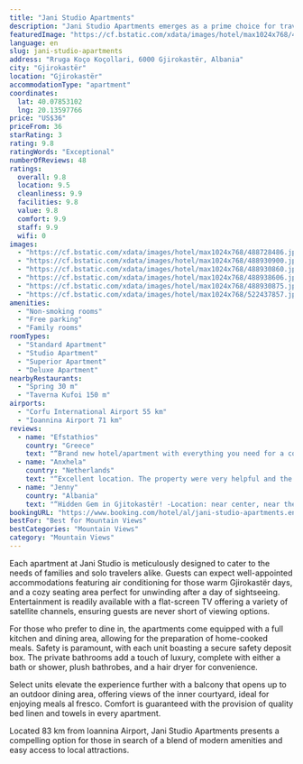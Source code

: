 ```yaml
---
title: "Jani Studio Apartments"
description: "Jani Studio Apartments emerges as a prime choice for travelers seeking comfort and convenience in the historic heart of Gjirokastër."
featuredImage: "https://cf.bstatic.com/xdata/images/hotel/max1024x768/488728486.jpg?k=38f23a0b664471bcf2a6c1b331d4a4a7e5dbf317b22b04f7de0ad897ab7a21dc&o=&hp=1"
language: en
slug: jani-studio-apartments
address: "Rruga Koço Koçollari, 6000 Gjirokastër, Albania"
city: "Gjirokastër"
location: "Gjirokastër"
accommodationType: "apartment"
coordinates:
  lat: 40.07853102
  lng: 20.13597766
price: "US$36"
priceFrom: 36
starRating: 3
rating: 9.8
ratingWords: "Exceptional"
numberOfReviews: 48
ratings:
  overall: 9.8
  location: 9.5
  cleanliness: 9.9
  facilities: 9.8
  value: 9.8
  comfort: 9.9
  staff: 9.9
  wifi: 0
images:
  - "https://cf.bstatic.com/xdata/images/hotel/max1024x768/488728486.jpg?k=38f23a0b664471bcf2a6c1b331d4a4a7e5dbf317b22b04f7de0ad897ab7a21dc&o=&hp=1"
  - "https://cf.bstatic.com/xdata/images/hotel/max1024x768/488930900.jpg?k=1b38fef21d259b6c39442df3452ab83a8b97c1731bbe3f539d699e06f186b534&o=&hp=1"
  - "https://cf.bstatic.com/xdata/images/hotel/max1024x768/488930860.jpg?k=287a78030d41ae72fb9c0c6510f47165ce4c7eaaee7397504de287682d330d39&o=&hp=1"
  - "https://cf.bstatic.com/xdata/images/hotel/max1024x768/488938606.jpg?k=6ab4e93a31805c5e836fa357edbaa1e8756e5e8ae1fa8c4c933bc33d213c45c9&o=&hp=1"
  - "https://cf.bstatic.com/xdata/images/hotel/max1024x768/488930875.jpg?k=a04dc91b89643e8f17c5d574cec9f103f5b4ffdb5f931847f95226562b5b0252&o=&hp=1"
  - "https://cf.bstatic.com/xdata/images/hotel/max1024x768/522437857.jpg?k=f496e8e0bc3dbc73757e17712c15e7c192595eed22a25bd18759f0bf9db27c28&o=&hp=1"
amenities:
  - "Non-smoking rooms"
  - "Free parking"
  - "Family rooms"
roomTypes:
  - "Standard Apartment"
  - "Studio Apartment"
  - "Superior Apartment"
  - "Deluxe Apartment"
nearbyRestaurants:
  - "Spring 30 m"
  - "Taverna Kufoi 150 m"
airports:
  - "Corfu International Airport 55 km"
  - "Ioannina Airport 71 km"
reviews:
  - name: "Efstathios"
    country: "Greece"
    text: "“Brand new hotel/apartment with everything you need for a comfortable stay. The hosts were friendly, helpful, responsive and made us feel at home. Parking site just outside the hotel... Highly recommended and we will be back!”"
  - name: "Anxhela"
    country: "Netherlands"
    text: "“Excellent location. The property were very helpful and the room was very clean.”"
  - name: "Jenny"
    country: "Albania"
    text: "“Hidden Gem in Gjitokastër! -Location: near center, near the bazar, near the bus station all by foot/ walking! -The apartament: spotless, super clean, your home away from home! You will find everything that you need there starting by the little...”"
bookingURL: "https://www.booking.com/hotel/al/jani-studio-apartments.en-gb.html?aid=8035640"
bestFor: "Best for Mountain Views"
bestCategories: "Mountain Views"
category: "Mountain Views"
---
```


Each apartment at Jani Studio is meticulously designed to cater to the needs of families and solo travelers alike. Guests can expect well-appointed accommodations featuring air conditioning for those warm Gjirokastër days, and a cozy seating area perfect for unwinding after a day of sightseeing. Entertainment is readily available with a flat-screen TV offering a variety of satellite channels, ensuring guests are never short of viewing options.

For those who prefer to dine in, the apartments come equipped with a full kitchen and dining area, allowing for the preparation of home-cooked meals. Safety is paramount, with each unit boasting a secure safety deposit box. The private bathrooms add a touch of luxury, complete with either a bath or shower, plush bathrobes, and a hair dryer for convenience.

Select units elevate the experience further with a balcony that opens up to an outdoor dining area, offering views of the inner courtyard, ideal for enjoying meals al fresco. Comfort is guaranteed with the provision of quality bed linen and towels in every apartment.

Located 83 km from Ioannina Airport, Jani Studio Apartments presents a compelling option for those in search of a blend of modern amenities and easy access to local attractions.